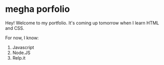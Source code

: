 # megha porfolio

Hey! Welcome to my portfolio. It's coming up tomorrow when I learn HTML and CSS.

For now, I know:

1. Javascript
1. Node.JS
1. Relp.it
